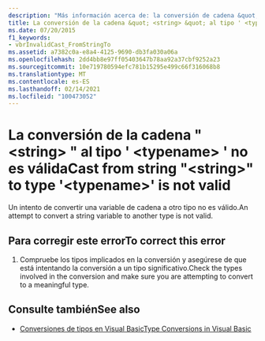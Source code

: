 ```yaml
---
description: "Más información acerca de: la conversión de cadena &quot; <string> &quot; al tipo ' <typename> ' no es válida"
title: La conversión de la cadena &quot; <string> &quot; al tipo ' <typename> ' no es válida
ms.date: 07/20/2015
f1_keywords:
- vbrInvalidCast_FromStringTo
ms.assetid: a7382c0a-e8a4-4125-9690-db3fa030a06a
ms.openlocfilehash: 2dd4bb8e97ff05403647b78aa92a37cbf9252a23
ms.sourcegitcommit: 10e719780594efc781b15295e499c66f316068b8
ms.translationtype: MT
ms.contentlocale: es-ES
ms.lasthandoff: 02/14/2021
ms.locfileid: "100473052"
---
```

# <a name="cast-from-string-quotstringquot-to-type-typename-is-not-valid"></a><span data-ttu-id="86380-103">La conversión de la cadena &quot; \<string> &quot; al tipo ' \<typename> ' no es válida</span><span class="sxs-lookup"><span data-stu-id="86380-103">Cast from string &quot;\<string>&quot; to type '\<typename>' is not valid</span></span>

<span data-ttu-id="86380-104">Un intento de convertir una variable de cadena a otro tipo no es válido.</span><span class="sxs-lookup"><span data-stu-id="86380-104">An attempt to convert a string variable to another type is not valid.</span></span>  
  
## <a name="to-correct-this-error"></a><span data-ttu-id="86380-105">Para corregir este error</span><span class="sxs-lookup"><span data-stu-id="86380-105">To correct this error</span></span>  
  
1. <span data-ttu-id="86380-106">Compruebe los tipos implicados en la conversión y asegúrese de que está intentando la conversión a un tipo significativo.</span><span class="sxs-lookup"><span data-stu-id="86380-106">Check the types involved in the conversion and make sure you are attempting to convert to a meaningful type.</span></span>  
  
## <a name="see-also"></a><span data-ttu-id="86380-107">Consulte también</span><span class="sxs-lookup"><span data-stu-id="86380-107">See also</span></span>

- [<span data-ttu-id="86380-108">Conversiones de tipos en Visual Basic</span><span class="sxs-lookup"><span data-stu-id="86380-108">Type Conversions in Visual Basic</span></span>](../programming-guide/language-features/data-types/type-conversions.md)
